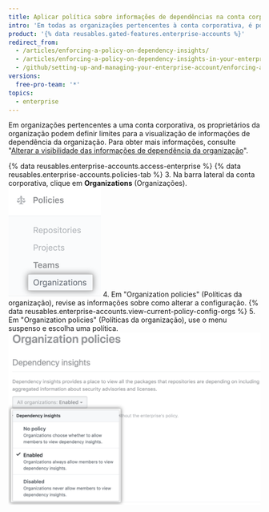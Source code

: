 ```yaml
---
title: Aplicar política sobre informações de dependências na conta corporativa
intro: 'Em todas as organizações pertencentes à conta corporativa, é possível permitir ou não que os integrantes visualizem informações de dependência ou permitir que os proprietários administrem a configuração no nível da organização.'
product: '{% data reusables.gated-features.enterprise-accounts %}'
redirect_from:
  - /articles/enforcing-a-policy-on-dependency-insights/
  - /articles/enforcing-a-policy-on-dependency-insights-in-your-enterprise-account
  - /github/setting-up-and-managing-your-enterprise-account/enforcing-a-policy-on-dependency-insights-in-your-enterprise-account
versions:
  free-pro-team: '*'
topics:
  - enterprise
---
```


Em organizações pertencentes a uma conta corporativa, os proprietários da organização podem definir limites para a visualização de informações de dependência da organização. Para obter mais informações, consulte "[Alterar a visibilidade das informações de dependência da organização](/articles/changing-the-visibility-of-your-organizations-dependency-insights)".

{% data reusables.enterprise-accounts.access-enterprise %}
{% data reusables.enterprise-accounts.policies-tab %}
3. Na barra lateral da conta corporativa, clique em **Organizations** (Organizações). ![Guia Organizations (Organizações) na barra lateral da conta corporativa](/assets/images/help/business-accounts/settings-policies-org-tab.png)
4. Em "Organization policies" (Políticas da organização), revise as informações sobre como alterar a configuração. {% data reusables.enterprise-accounts.view-current-policy-config-orgs %}
5. Em "Organization policies" (Políticas da organização), use o menu suspenso e escolha uma política. ![Menu suspenso com opções de políticas da organização](/assets/images/help/business-accounts/organization-policy-drop-down.png)
